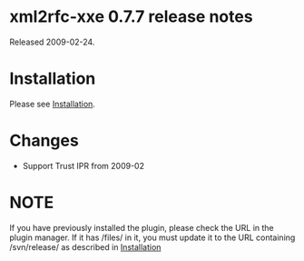 # xml2rfc-xxe 0.7.7 release notes #

Released 2009-02-24.

# Installation #

Please see [Installation](Installation.md).

# Changes #

  * Support Trust IPR from 2009-02

# NOTE #

If you have previously installed the plugin, please check the URL
in the plugin manager.  If it has /files/ in it, you must update it
to the URL containing /svn/release/ as described in [Installation](Installation.md)
